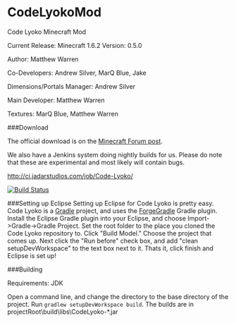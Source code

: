 CodeLyokoMod
============

Code Lyoko Minecraft Mod

Current Release: Minecraft 1.6.2
Version: 0.5.0

Author: Matthew Warren

Co-Developers: Andrew Silver, MarQ Blue, Jake

Dimensions/Portals Manager: Andrew Silver

Main Developer: Matthew Warren

Textures: MarQ Blue, Matthew Warren

###Download

The official download is on the [Minecraft Forum post](http://www.minecraftforum.net/topic/1403995-152-code-lyoko-mod-043-minecraft-forum/).

We also have a Jenkins system doing nightly builds for us. Please do note that these are experimental and most likely will contain bugs.

http://ci.jadarstudios.com/job/Code-Lyoko/

[![Build Status](http://ci.jadarstudios.com/job/Code-Lyoko/badge/icon)](http://ci.jadarstudios.com/job/Code-Lyoko/)

###Setting up Eclipse
Setting up Eclipse for Code Lyoko is pretty easy. Code Lyoko is a [Gradle](http://www.gradle.org/) project, and uses the [ForgeGradle](https://github.com/MinecraftForge/ForgeGradle) Gradle plugin. Install the Eclipse Gradle plugin into your Eclipse, and choose Import->Gradle->Gradle Project. Set the root folder to the place you cloned the Code Lyoko repository to. Click "Build Model." Choose the project that comes up. Next click the "Run before" check box, and add "clean setupDevWorkspace" to the text box next to it. Thats it, click finish and Eclipse is set up!

###Building

Requirements: JDK

Open a command line, and change the directory to the base directory of the project. Run `gradlew setupDevWorkspace build`. The builds are in projectRoot\build\libs\CodeLyoko-*.jar